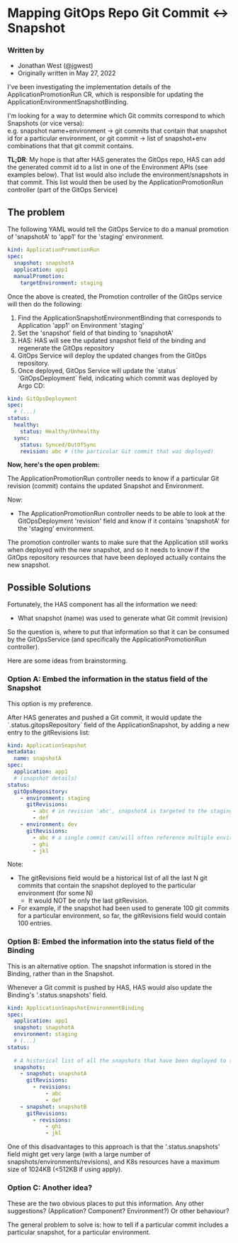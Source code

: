 # Mapping GitOps Repo Git Commit \<-\> Snapshot

### Written by
- Jonathan West (@jgwest)
- Originally written in May 27, 2022


I've been investigating the implementation details of the ApplicationPromotionRun CR, which is responsible for updating the ApplicationEnvironmentSnapshotBinding.

I'm looking for a way to determine which Git commits correspond to which Snapshots (or vice versa):  
e.g. snapshot name+environment \-\> git commits that contain that snapshot id for a particular environment, or git commit \-\> list of snapshot+env combinations that that git commit contains.

**TL;DR**: My hope is that after HAS generates the GitOps repo, HAS can add the generated commit id to a list in one of the Environment APIs (see examples below). That list would also include the environment/snapshots in that commit. This list would then be used by the ApplicationPromotionRun controller (part of the GitOps Service)

## The problem

The following YAML would tell the GitOps Service to do a manual promotion of 'snapshotA' to 'app1' for the 'staging' environment.

```yaml
kind: ApplicationPromotionRun
spec:
  snapshot: snapshotA
  application: app1
  manualPromotion:
    targetEnvironment: staging
```

Once the above is created, the Promotion controller of the GitOps service will then do the following:

1. Find the ApplicationSnapshotEnvironmentBinding that corresponds to Application 'app1' on Environment 'staging'  
2. Set the 'snapshot' field of that binding to 'snapshotA'  
3. HAS: HAS will see the updated snapshot field of the binding and regenerate the GitOps repository  
4. GitOps Service will deploy the updated changes from the GitOps repository.  
5. Once deployed, GitOps Service will update the \`status\` \`GitOpsDeployment\` field, indicating which commit was deployed by Argo CD:

```yaml
kind: GitOpsDeployment
spec:
  # (...)
status:
  healthy:
    status: Healthy/Unhealthy
  sync:
    status: Synced/OutOfSync
    revision: abc # (the particular Git commit that was deployed)
```

**Now, here's the open problem:**

The ApplicationPromotionRun controller needs to know if a particular Git revision (commit) contains the updated Snapshot and Environment.

Now:

* The ApplicationPromotionRun controller needs to be able to look at the GitOpsDeployment 'revision' field and know if it contains 'snapshotA' for the 'staging' environment.

The promotion controller wants to make sure that the Application still works when deployed with the new snapshot, and so it needs to know if the GitOps repository resources that have been deployed actually contains the new snapshot.

## Possible Solutions

Fortunately, the HAS component has all the information we need:

* What snapshot (name) was used to generate what Git commit (revision)

So the question is, where to put that information so that it can be consumed by the GitOpsService (and specifically the ApplicationPromotionRun controller).

Here are some ideas from brainstorming.

### Option A: Embed the information in the status field of the Snapshot

This option is my preference.

After HAS generates and pushed a Git commit, it would update the \`.status.gitopsRepository\` field of the ApplicationSnapshot, by adding a new entry to the gitRevisions list:

```yaml
kind: ApplicationSnapshot
metadata:
  name: snapshotA
spec:
  application: app1
  # (snapshot details)
status:
  gitOpsRepository:
    - environment: staging
      gitRevisions:
        - abc # in revision 'abc', snapshotA is targeted to the staging environment
        - def
    - environment: dev
      gitRevisions:
        - abc # a single commit can/will often reference multiple environments (if multiple environments were deploying the same snapshot)
        - ghi
        - jkl
```

Note:

* The gitRevisions field would be a historical list of all the last N git commits that contain the snapshot deployed to the particular environment (for some N)  
  * It would NOT be only the last gitRevision.  
* For example, if the snapshot had been used to generate 100 git commits for a particular environment, so far, the gitRevisions field would contain 100 entries.

### Option B: Embed the information into the status field of the Binding

This is an alternative option. The snapshot information is stored in the Binding, rather than in the Snapshot.

Whenever a Git commit is pushed by HAS, HAS would also update the Binding's '.status.snapshots' field.

```yaml
kind: ApplicationSnapshotEnvironmentBinding
spec:
  application: app1
  snapshot: snapshotA
  environment: staging
  # (...)  
status:
  
  # A historical list of all the snapshots that have been deployed to this binding and environment (for some N number of git revisions)
  snapshots:
    - snapshot: snapshotA
      gitRevisions:
        - revisions:
            - abc
            - def
    - snapshot: snapshotB
      gitRevisions:
        - revisions:
            - ghi
            - jkl
```

     	   
One of this disadvantages to this approach is that the '.status.snapshots' field might get very large (with a large number of snapshots/environments/revisions), and K8s resources have a maximum size of 1024KB (\<512KB if using apply).

### Option C: Another idea?

These are the two obvious places to put this information. Any other suggestions? (Application? Component? Environment?) Or other behaviour?

The general problem to solve is: how to tell if a particular commit includes a particular snapshot, for a particular environment.

